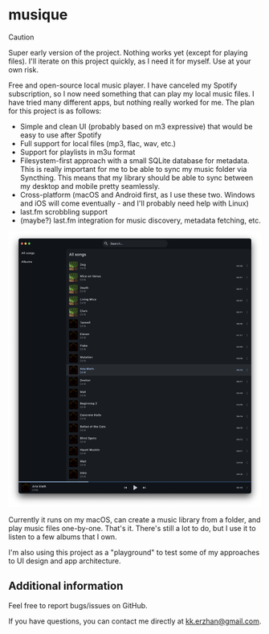 # musique

> [!CAUTION]
> Super early version of the project. Nothing works yet (except for playing files). I'll iterate on this project quickly, as I need it for myself. Use at your own risk.

Free and open-source local music player. I have canceled my Spotify subscription, so I now need something that can play my local music files. I have tried many different apps, but nothing really worked for me. The plan for this project is as follows:

- Simple and clean UI (probably based on m3 expressive) that would be easy to use after Spotify
- Full support for local files (mp3, flac, wav, etc.)
- Support for playlists in m3u format
- Filesystem-first approach with a small SQLite database for metadata. This is really important for me to be able to sync my music folder via Syncthing. This means that my library should be able to sync between my desktop and mobile pretty seamlessly.
- Cross-platform (macOS and Android first, as I use these two. Windows and iOS will come eventually - and I'll probably need help with Linux)
- last.fm scrobbling support
- (maybe?) last.fm integration for music discovery, metadata fetching, etc.

![screenshot 1](./screenshots/image.png)

Currently it runs on my macOS, can create a music library from a folder, and play music files one-by-one. That's it. There's still a lot to do, but I use it to listen to a few albums that I own.

I'm also using this project as a "playground" to test some of my approaches to UI design and app architecture.

## Additional information

Feel free to report bugs/issues on GitHub.

If you have questions, you can contact me directly at kk.erzhan@gmail.com.